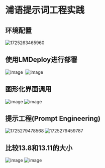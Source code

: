 # 浦语提示词工程实践
## 环境配置

![1725263465960](https://github.com/user-attachments/assets/757a2260-18ff-4f1a-b5bb-66df545c1049)  

## 使用LMDeploy进行部署
![image](https://github.com/user-attachments/assets/165083e2-a17f-407b-9d88-dea2994fafda)  
![image](https://github.com/user-attachments/assets/f6d3e8fb-9196-42de-b7c7-cc0f1b3f5c51)
## 图形化界面调用
![image](https://github.com/user-attachments/assets/5205a6e4-12f9-4017-b271-6fb051b7068c)
![image](https://github.com/user-attachments/assets/d229220d-b199-4100-be97-f4903ac7862d)  
## 提示工程(Prompt Engineering)
![1725279478568](https://github.com/user-attachments/assets/00b0d2c1-0980-46ab-8a7f-7af52682b940)
![1725279459787](https://github.com/user-attachments/assets/a5bf9183-b83d-4068-af23-fcebdcd8d854)
## 比较13.8和13.11的大小
![image](https://github.com/user-attachments/assets/aa81a2d1-ac5b-430b-9039-638b04e1aa9b)
![image](https://github.com/user-attachments/assets/b864a8e2-b5aa-4e89-9e29-1bc08dffea8a)
